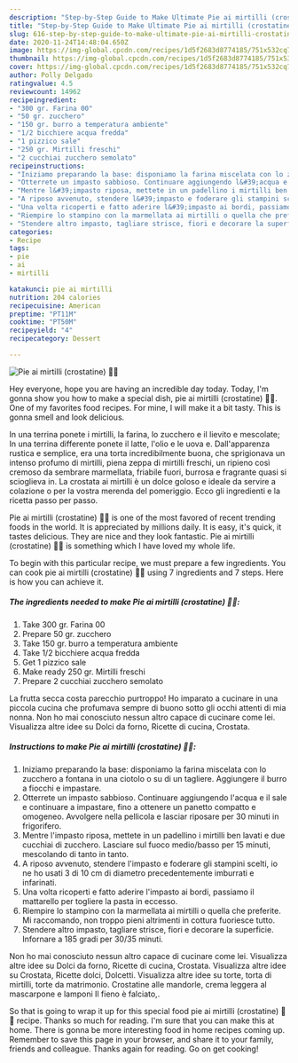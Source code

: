 ```yaml
---
description: "Step-by-Step Guide to Make Ultimate Pie ai mirtilli (crostatine) 🥧🥧"
title: "Step-by-Step Guide to Make Ultimate Pie ai mirtilli (crostatine) 🥧🥧"
slug: 616-step-by-step-guide-to-make-ultimate-pie-ai-mirtilli-crostatine
date: 2020-11-24T14:48:04.650Z
image: https://img-global.cpcdn.com/recipes/1d5f2683d8774185/751x532cq70/pie-ai-mirtilli-crostatine-🥧🥧-recipe-main-photo.jpg
thumbnail: https://img-global.cpcdn.com/recipes/1d5f2683d8774185/751x532cq70/pie-ai-mirtilli-crostatine-🥧🥧-recipe-main-photo.jpg
cover: https://img-global.cpcdn.com/recipes/1d5f2683d8774185/751x532cq70/pie-ai-mirtilli-crostatine-🥧🥧-recipe-main-photo.jpg
author: Polly Delgado
ratingvalue: 4.5
reviewcount: 14962
recipeingredient:
- "300 gr. Farina 00"
- "50 gr. zucchero"
- "150 gr. burro a temperatura ambiente"
- "1/2 bicchiere acqua fredda"
- "1 pizzico sale"
- "250 gr. Mirtilli freschi"
- "2 cucchiai zucchero semolato"
recipeinstructions:
- "Iniziamo preparando la base: disponiamo la farina miscelata con lo zucchero a fontana in una ciotolo o su di un tagliere. Aggiungere il burro a fiocchi e impastare."
- "Otterrete un impasto sabbioso. Continuare aggiungendo l&#39;acqua e il sale e continuare a impastare, fino a ottenere un panetto compatto e omogeneo. Avvolgere nella pellicola e lasciar riposare per 30 minuti in frigorifero."
- "Mentre l&#39;impasto riposa, mettete in un padellino i mirtilli ben lavati e due cucchiai di zucchero. Lasciare sul fuoco medio/basso per 15 minuti, mescolando di tanto in tanto."
- "A riposo avvenuto, stendere l&#39;impasto e foderare gli stampini scelti, io ne ho usati 3 di 10 cm di diametro precedentemente imburrati e infarinati."
- "Una volta ricoperti e fatto aderire l&#39;impasto ai bordi, passiamo il mattarello per togliere la pasta in eccesso."
- "Riempire lo stampino con la marmellata ai mirtilli o quella che preferite. Mi raccomando, non troppo pieni altrimenti in cottura fuoriesce tutto."
- "Stendere altro impasto, tagliare strisce, fiori e decorare la superficie. Infornare a 185 gradi per 30/35 minuti."
categories:
- Recipe
tags:
- pie
- ai
- mirtilli

katakunci: pie ai mirtilli 
nutrition: 204 calories
recipecuisine: American
preptime: "PT11M"
cooktime: "PT50M"
recipeyield: "4"
recipecategory: Dessert

---
```



![Pie ai mirtilli (crostatine) 🥧🥧](https://img-global.cpcdn.com/recipes/1d5f2683d8774185/751x532cq70/pie-ai-mirtilli-crostatine-🥧🥧-recipe-main-photo.jpg)

Hey everyone, hope you are having an incredible day today. Today, I'm gonna show you how to make a special dish, pie ai mirtilli (crostatine) 🥧🥧. One of my favorites food recipes. For mine, I will make it a bit tasty. This is gonna smell and look delicious.

In una terrina ponete i mirtilli, la farina, lo zucchero e il lievito e mescolate; In una terrina differente ponete il latte, l&#39;olio e le uova e. Dall&#39;apparenza rustica e semplice, era una torta incredibilmente buona, che sprigionava un intenso profumo di mirtilli, piena zeppa di mirtilli freschi, un ripieno così cremoso da sembrare marmellata, friabile fuori, burrosa e fragrante quasi si scioglieva in. La crostata ai mirtilli è un dolce goloso e ideale da servire a colazione o per la vostra merenda del pomeriggio. Ecco gli ingredienti e la ricetta passo per passo.

Pie ai mirtilli (crostatine) 🥧🥧 is one of the most favored of recent trending foods in the world. It is appreciated by millions daily. It is easy, it's quick, it tastes delicious. They are nice and they look fantastic. Pie ai mirtilli (crostatine) 🥧🥧 is something which I have loved my whole life.


To begin with this particular recipe, we must prepare a few ingredients. You can cook pie ai mirtilli (crostatine) 🥧🥧 using 7 ingredients and 7 steps. Here is how you can achieve it.

<!--inarticleads1-->

##### The ingredients needed to make Pie ai mirtilli (crostatine) 🥧🥧:

1. Take 300 gr. Farina 00
1. Prepare 50 gr. zucchero
1. Take 150 gr. burro a temperatura ambiente
1. Take 1/2 bicchiere acqua fredda
1. Get 1 pizzico sale
1. Make ready 250 gr. Mirtilli freschi
1. Prepare 2 cucchiai zucchero semolato


La frutta secca costa parecchio purtroppo! Ho imparato a cucinare in una piccola cucina che profumava sempre di buono sotto gli occhi attenti di mia nonna. Non ho mai conosciuto nessun altro capace di cucinare come lei. Visualizza altre idee su Dolci da forno, Ricette di cucina, Crostata. 

<!--inarticleads2-->

##### Instructions to make Pie ai mirtilli (crostatine) 🥧🥧:

1. Iniziamo preparando la base: disponiamo la farina miscelata con lo zucchero a fontana in una ciotolo o su di un tagliere. Aggiungere il burro a fiocchi e impastare.
1. Otterrete un impasto sabbioso. Continuare aggiungendo l&#39;acqua e il sale e continuare a impastare, fino a ottenere un panetto compatto e omogeneo. Avvolgere nella pellicola e lasciar riposare per 30 minuti in frigorifero.
1. Mentre l&#39;impasto riposa, mettete in un padellino i mirtilli ben lavati e due cucchiai di zucchero. Lasciare sul fuoco medio/basso per 15 minuti, mescolando di tanto in tanto.
1. A riposo avvenuto, stendere l&#39;impasto e foderare gli stampini scelti, io ne ho usati 3 di 10 cm di diametro precedentemente imburrati e infarinati.
1. Una volta ricoperti e fatto aderire l&#39;impasto ai bordi, passiamo il mattarello per togliere la pasta in eccesso.
1. Riempire lo stampino con la marmellata ai mirtilli o quella che preferite. Mi raccomando, non troppo pieni altrimenti in cottura fuoriesce tutto.
1. Stendere altro impasto, tagliare strisce, fiori e decorare la superficie. Infornare a 185 gradi per 30/35 minuti.


Non ho mai conosciuto nessun altro capace di cucinare come lei. Visualizza altre idee su Dolci da forno, Ricette di cucina, Crostata. Visualizza altre idee su Crostata, Ricette dolci, Dolcetti. Visualizza altre idee su torte, torta di mirtilli, torte da matrimonio. Crostatine alle mandorle, crema leggera al mascarpone e lamponi Il fieno è falciato,. 

So that is going to wrap it up for this special food pie ai mirtilli (crostatine) 🥧🥧 recipe. Thanks so much for reading. I'm sure that you can make this at home. There is gonna be more interesting food in home recipes coming up. Remember to save this page in your browser, and share it to your family, friends and colleague. Thanks again for reading. Go on get cooking!

